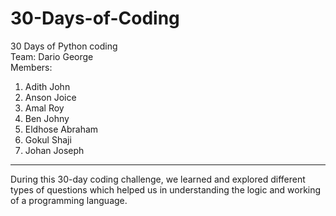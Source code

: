 # 30-Days-of-Coding
30 Days of Python coding
<br> 
Team: Dario George <br>
Members:<br>
1. Adith John <br>
2. Anson Joice <br>
3. Amal Roy <br>
4. Ben Johny <br>
5. Eldhose Abraham <br>
6. Gokul Shaji <br>
7. Johan Joseph <br>

---
During this 30-day coding challenge, we learned and explored different types of questions which helped us in understanding the logic and working of a programming language.
